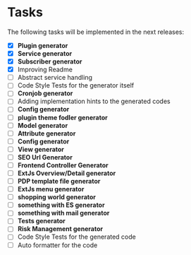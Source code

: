 # Tasks

The following tasks will be implemented in the next releases:

- [x] **Plugin generator**
- [x] **Service generator**
- [x] **Subscriber generator**
- [x] Improving Readme
- [ ] Abstract service handling
- [ ] Code Style Tests for the generator itself
- [ ] **Cronjob generator**
- [ ] Adding implementation hints to the generated codes
- [ ] **Config generator**
- [ ] **plugin theme fodler generator**
- [ ] **Model generator**
- [ ] **Attribute generator**
- [ ] **Config generator**
- [ ] **View generator**
- [ ] **SEO Url Generator**
- [ ] **Frontend Controller Generator**
- [ ] **ExtJs Overview/Detail generator**
- [ ] **PDP template file generator**
- [ ] **ExtJs menu generator**
- [ ] **shopping world generator**
- [ ] **something with ES generator** 
- [ ] **something with mail generator**
- [ ] **Tests generator**
- [ ] **Risk Management generator**
- [ ] Code Style Tests for the generated code
- [ ] Auto formatter for the code